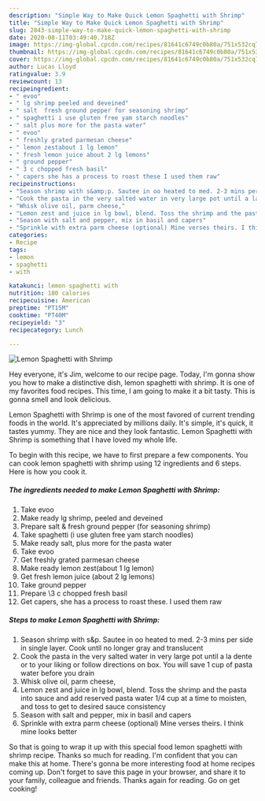 ```yaml
---
description: "Simple Way to Make Quick Lemon Spaghetti with Shrimp"
title: "Simple Way to Make Quick Lemon Spaghetti with Shrimp"
slug: 2843-simple-way-to-make-quick-lemon-spaghetti-with-shrimp
date: 2020-08-11T03:49:40.718Z
image: https://img-global.cpcdn.com/recipes/81641c6749c0b80a/751x532cq70/lemon-spaghetti-with-shrimp-recipe-main-photo.jpg
thumbnail: https://img-global.cpcdn.com/recipes/81641c6749c0b80a/751x532cq70/lemon-spaghetti-with-shrimp-recipe-main-photo.jpg
cover: https://img-global.cpcdn.com/recipes/81641c6749c0b80a/751x532cq70/lemon-spaghetti-with-shrimp-recipe-main-photo.jpg
author: Lucas Lloyd
ratingvalue: 3.9
reviewcount: 13
recipeingredient:
- " evoo"
- " lg shrimp peeled and deveined"
- " salt  fresh ground pepper for seasoning shrimp"
- " spaghetti i use gluten free yam starch noodles"
- " salt plus more for the pasta water"
- " evoo"
- " freshly grated parmesan cheese"
- " lemon zestabout 1 lg lemon"
- " fresh lemon juice about 2 lg lemons"
- " ground pepper"
- " 3 c chopped fresh basil"
- " capers she has a process to roast these I used them raw"
recipeinstructions:
- "Season shrimp with s&amp;p. Sautee in oo heated to med. 2-3 mins per side in single layer. Cook until no longer gray and translucent"
- "Cook the pasta in the very salted water in very large pot until a la dente or to your liking or follow directions on box. You will save 1 cup of pasta water before you drain"
- "Whisk olive oil, parm cheese,"
- "Lemon zest and juice in lg bowl, blend. Toss the shrimp and the pasta into sauce and add reserved pasta water 1/4 cup at a time to moisten, and toss to get to desired sauce consistency"
- "Season with salt and pepper, mix in basil and capers"
- "Sprinkle with extra parm cheese (optional) Mine verses theirs. I think mine looks better"
categories:
- Recipe
tags:
- lemon
- spaghetti
- with

katakunci: lemon spaghetti with 
nutrition: 180 calories
recipecuisine: American
preptime: "PT15M"
cooktime: "PT40M"
recipeyield: "3"
recipecategory: Lunch

---
```



![Lemon Spaghetti with Shrimp](https://img-global.cpcdn.com/recipes/81641c6749c0b80a/751x532cq70/lemon-spaghetti-with-shrimp-recipe-main-photo.jpg)

Hey everyone, it's Jim, welcome to our recipe page. Today, I'm gonna show you how to make a distinctive dish, lemon spaghetti with shrimp. It is one of my favorites food recipes. This time, I am going to make it a bit tasty. This is gonna smell and look delicious.



Lemon Spaghetti with Shrimp is one of the most favored of current trending foods in the world. It's appreciated by millions daily. It's simple, it's quick, it tastes yummy. They are nice and they look fantastic. Lemon Spaghetti with Shrimp is something that I have loved my whole life.


To begin with this recipe, we have to first prepare a few components. You can cook lemon spaghetti with shrimp using 12 ingredients and 6 steps. Here is how you cook it.

<!--inarticleads1-->

##### The ingredients needed to make Lemon Spaghetti with Shrimp:

1. Take  evoo
1. Make ready  lg shrimp, peeled and deveined
1. Prepare  salt &amp; fresh ground pepper (for seasoning shrimp)
1. Take  spaghetti (i use gluten free yam starch noodles)
1. Make ready  salt, plus more for the pasta water
1. Take  evoo
1. Get  freshly grated parmesan cheese
1. Make ready  lemon zest(about 1 lg lemon)
1. Get  fresh lemon juice (about 2 lg lemons)
1. Take  ground pepper
1. Prepare  \3 c chopped fresh basil
1. Get  capers, she has a process to roast these. I used them raw




<!--inarticleads2-->

##### Steps to make Lemon Spaghetti with Shrimp:

1. Season shrimp with s&amp;p. Sautee in oo heated to med. 2-3 mins per side in single layer. Cook until no longer gray and translucent
1. Cook the pasta in the very salted water in very large pot until a la dente or to your liking or follow directions on box. You will save 1 cup of pasta water before you drain
1. Whisk olive oil, parm cheese,
1. Lemon zest and juice in lg bowl, blend. Toss the shrimp and the pasta into sauce and add reserved pasta water 1/4 cup at a time to moisten, and toss to get to desired sauce consistency
1. Season with salt and pepper, mix in basil and capers
1. Sprinkle with extra parm cheese (optional) Mine verses theirs. I think mine looks better




So that is going to wrap it up with this special food lemon spaghetti with shrimp recipe. Thanks so much for reading. I'm confident that you can make this at home. There's gonna be more interesting food at home recipes coming up. Don't forget to save this page in your browser, and share it to your family, colleague and friends. Thanks again for reading. Go on get cooking!
